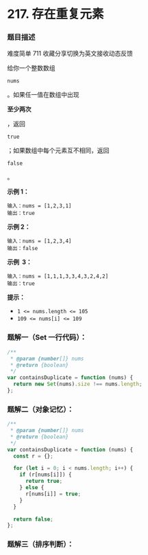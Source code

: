 # 217. 存在重复元素

### 题目描述

难度简单 711 收藏分享切换为英文接收动态反馈

给你一个整数数组

```
nums
```

。如果任一值在数组中出现

**至少两次**

，返回

```
true
```

；如果数组中每个元素互不相同，返回

```
false
```

。

**示例 1：**

```
输入：nums = [1,2,3,1]
输出：true
```

**示例 2：**

```
输入：nums = [1,2,3,4]
输出：false
```

**示例  3：**

```
输入：nums = [1,1,1,3,3,4,3,2,4,2]
输出：true
```

**提示：**

- `1 <= nums.length <= 105`
- `109 <= nums[i] <= 109`

### 题解一（Set 一行代码）：

```jsx
/**
 * @param {number[]} nums
 * @return {boolean}
 */
var containsDuplicate = function (nums) {
  return new Set(nums).size !== nums.length;
};
```

### 题解二（对象记忆）：

```jsx
/**
 * @param {number[]} nums
 * @return {boolean}
 */
var containsDuplicate = function (nums) {
  const r = {};

  for (let i = 0; i < nums.length; i++) {
    if (r[nums[i]]) {
      return true;
    } else {
      r[nums[i]] = true;
    }
  }

  return false;
};
```

### 题解三（排序判断）：
